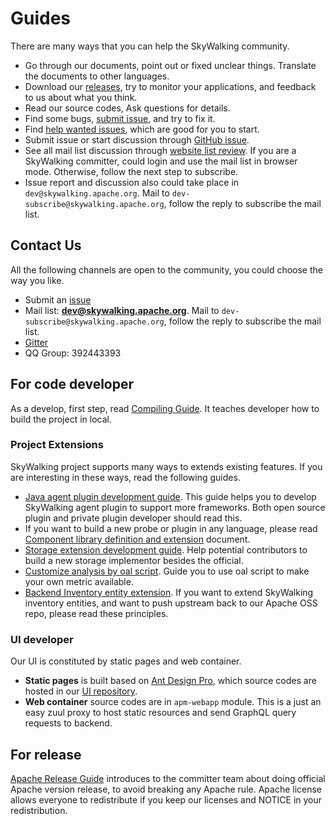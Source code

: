 # Guides
There are many ways that you can help the SkyWalking community.

- Go through our documents, point out or fixed unclear things. Translate the documents to other languages.
- Download our [releases](http://skywalking.apache.org/downloads/), try to monitor your applications, and feedback to us about 
what you think.
- Read our source codes, Ask questions for details.
- Find some bugs, [submit issue](https://github.com/apache/incubator-skywalking/issues), and try to fix it.
- Find [help wanted issues](https://github.com/apache/incubator-skywalking/issues?q=is%3Aopen+is%3Aissue+label%3A%22help+wanted%22),
which are good for you to start.
- Submit issue or start discussion through [GitHub issue](https://github.com/apache/incubator-skywalking/issues/new).
- See all mail list discussion through [website list review](https://lists.apache.org/list.html?dev@skywalking.apache.org).
If you are a SkyWalking committer, could login and use the mail list in browser mode. Otherwise, 
follow the next step to subscribe. 
- Issue report and discussion also could take place in `dev@skywalking.apache.org`. 
Mail to `dev-subscribe@skywalking.apache.org`, follow the reply to subscribe the mail list. 


## Contact Us
All the following channels are open to the community, you could choose the way you like.
* Submit an [issue](https://github.com/apache/incubator-skywalking/issues)
* Mail list: **dev@skywalking.apache.org**. Mail to `dev-subscribe@skywalking.apache.org`, follow the reply to subscribe the mail list.
* [Gitter](https://gitter.im/openskywalking/Lobby)
* QQ Group: 392443393

## For code developer
As a develop, first step, read [Compiling Guide](How-to-build.md). It teaches developer how to build the project in local.

### Project Extensions
SkyWalking project supports many ways to extends existing features. If you are interesting in these ways,
read the following guides.

- [Java agent plugin development guide](Java-Plugin-Development-Guide.md).
This guide helps you to develop SkyWalking agent plugin to support more frameworks. Both open source plugin
and private plugin developer should read this. 
- If you want to build a new probe or plugin in any language, please read [Component library definition and extension](Component-library-settings.md) document.
- [Storage extension development guide](storage-extention.md). Help potential contributors to build a new 
storage implementor besides the official.
- [Customize analysis by oal script](write-oal.md). Guide you to use oal script to make your own metric available.
- [Backend Inventory entity extension](inventory-extension.md). If you want to extend SkyWalking inventory entities, and
want to push upstream back to our Apache OSS repo, please read these principles.

### UI developer
Our UI is constituted by static pages and web container.

- **Static pages** is built based on [Ant Design Pro](https://pro.ant.design/), which source codes are 
hosted in our [UI repository](https://github.com/apache/incubator-skywalking-ui).
- **Web container** source codes are in `apm-webapp` module. This is a just an easy zuul proxy to host
static resources and send GraphQL query requests to backend.

## For release
[Apache Release Guide](How-to-release.md) introduces to the committer team about doing official Apache version release, to avoid 
breaking any Apache rule. Apache license allows everyone to redistribute if you keep our licenses and NOTICE
in your redistribution. 